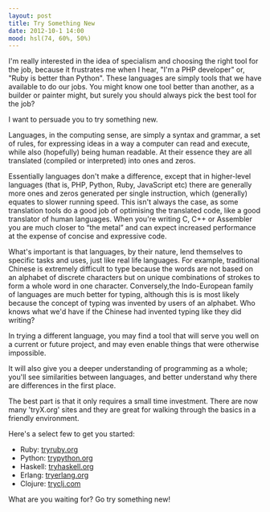 ```yaml
---
layout: post
title: Try Something New
date: 2012-10-1 14:00
mood: hsl(74, 60%, 50%)
---
```


I'm really interested in the idea of specialism and choosing the right tool for the job, because it frustrates me when I hear, "I'm a PHP developer" or, "Ruby is better than Python". These languages are simply tools that we have available to do our jobs. You might know one tool better than another, as a builder or painter might, but surely you should always pick the best tool for the job?

I want to persuade you to try something new.

Languages, in the computing sense, are simply a syntax and grammar, a set of rules, for expressing ideas in a way a computer can read and execute, while also (hopefully) being human readable. At their essence they are all translated (compiled or interpreted) into ones and zeros.

Essentially languages don't make a difference, except that in higher-level languages (that is, PHP, Python, Ruby, JavaScript etc) there are generally more ones and zeros generated per single instruction, which (generally) equates to slower running speed. This isn't always the case, as some translation tools do a good job of optimising the translated code, like a good translator of human languages. When you're writing C, C++ or Assembler you are much closer to “the metal” and can expect increased performance at the expense of concise and expressive code.

What's important is that languages, by their nature, lend themselves to specific tasks and uses, just like real life languages. For example, traditional Chinese is extremely difficult to type because the words are not based on an alphabet of discrete characters but on unique combinations of strokes to form a whole word in one character. Conversely,the Indo-European family of languages are much better for typing, although this is is most likely because the concept of typing was invented by users of an alphabet. Who knows what we'd have if the Chinese had invented typing like they did writing?

In trying a different language, you may find a tool that will serve you well on a current or future project, and may even enable things that were otherwise impossible.

It will also give you a deeper understanding of programming as a whole; you'll see similarities between languages, and better understand why there are differences in the first place.

The best part is that it only requires a small time investment. There are now many 'tryX.org' sites and they are great for walking through the basics in a friendly environment.

Here's a select few to get you started:

- Ruby: [tryruby.org](http://tryruby.org/)
- Python: [trypython.org](http://www.trypython.org/)
- Haskell: [tryhaskell.org](http://tryhaskell.org/)
- Erlang: [tryerlang.org](http://tryerlang.org/)
- Clojure: [tryclj.com](http://tryclj.com/)

What are you waiting for? Go try something new!